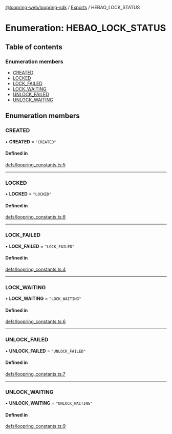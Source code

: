 [@loopring-web/loopring-sdk](../README.md) / [Exports](../modules.md) / HEBAO\_LOCK\_STATUS

# Enumeration: HEBAO\_LOCK\_STATUS

## Table of contents

### Enumeration members

- [CREATED](HEBAO_LOCK_STATUS.md#created)
- [LOCKED](HEBAO_LOCK_STATUS.md#locked)
- [LOCK\_FAILED](HEBAO_LOCK_STATUS.md#lock_failed)
- [LOCK\_WAITING](HEBAO_LOCK_STATUS.md#lock_waiting)
- [UNLOCK\_FAILED](HEBAO_LOCK_STATUS.md#unlock_failed)
- [UNLOCK\_WAITING](HEBAO_LOCK_STATUS.md#unlock_waiting)

## Enumeration members

### CREATED

• **CREATED** = `"CREATED"`

#### Defined in

[defs/loopring_constants.ts:5](https://github.com/Loopring/loopring_sdk/blob/2ea32ee/src/defs/loopring_constants.ts#L5)

___

### LOCKED

• **LOCKED** = `"LOCKED"`

#### Defined in

[defs/loopring_constants.ts:8](https://github.com/Loopring/loopring_sdk/blob/2ea32ee/src/defs/loopring_constants.ts#L8)

___

### LOCK\_FAILED

• **LOCK\_FAILED** = `"LOCK_FAILED"`

#### Defined in

[defs/loopring_constants.ts:4](https://github.com/Loopring/loopring_sdk/blob/2ea32ee/src/defs/loopring_constants.ts#L4)

___

### LOCK\_WAITING

• **LOCK\_WAITING** = `"LOCK_WAITING"`

#### Defined in

[defs/loopring_constants.ts:6](https://github.com/Loopring/loopring_sdk/blob/2ea32ee/src/defs/loopring_constants.ts#L6)

___

### UNLOCK\_FAILED

• **UNLOCK\_FAILED** = `"UNLOCK_FAILED"`

#### Defined in

[defs/loopring_constants.ts:7](https://github.com/Loopring/loopring_sdk/blob/2ea32ee/src/defs/loopring_constants.ts#L7)

___

### UNLOCK\_WAITING

• **UNLOCK\_WAITING** = `"UNLOCK_WAITING"`

#### Defined in

[defs/loopring_constants.ts:9](https://github.com/Loopring/loopring_sdk/blob/2ea32ee/src/defs/loopring_constants.ts#L9)
